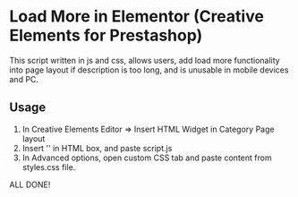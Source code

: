 # Load More in Elementor (Creative Elements for Prestashop)  

This script written in js and css, allows users, add load more functionality into page layout if description is too long, and is unusable in mobile devices and PC.

## Usage

1. In Creative Elements Editor => Insert HTML Widget in Category Page layout
2. Insert '<script>CONTENT_OF_SCRIPT.JS</script>' in HTML box, and paste script.js
3. In Advanced options, open custom CSS  tab and paste content from styles.css file.

ALL DONE!  

